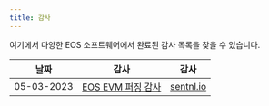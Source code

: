```yaml
---
title: 감사
---
```


여기에서 다양한 EOS 소프트웨어에서 완료된 감사 목록을 찾을 수 있습니다.

| 날짜 | 감사 | 감사 |
|------------|------------------------------------------------------------|---------------------|
| 05-03-2023 | [EOS EVM 퍼징 감사](./05_03_2023_eos_evm_fuzzing_audit_sentnl.pdf) | [sentnl.io](https://sentnl.io/) |
